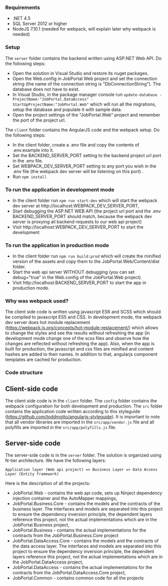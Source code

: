 ### Requirements
* .NET 4.5
* SQL Server 2012 or higher
* NodeJS 7.10.1 (needed for webpack, will explain later why webpack is needed)

### Setup
The `server` folder contains the backend written using ASP.NET Web API. Do the following steps:
* Open the solution in Visual Studio and restore its nuget packages.
* Open the Web.config in JobPortal.Web project and set the connection string (the name of the connection string is "DbConnectionString"). The database does not have to exist.
* In Visual Studio, in the package manager console run `update-database -ProjectName:"JobPortal.DataAccess" -StartUpProjectName:"JobPortal.Web"` which will run all the migrations, setup the database and populate it with sample data.
* Open the project settings of the "JobPortal.Web" project and remember the port of the project url.

The `client` folder contains the AngularJS code and the webpack setup. Do the following steps:
* In the client folder, create a .env file and copy the contents of .env.example into it.
* Set the BACKEND_SERVER_PORT setting to the backend project url port in the .env file.
* Set WEBPACK_DEV_SERVER_PORT setting to any port you wish in the .env file (the webpack dev server will be listening on this port) .
* Run `npm install`

### To run the application in development mode
* In the client folder run `npm run start:dev` which will start the webpack dev server at http://localhost:WEBPACK_DEV_SERVER_PORT,
* Start debugging the ASP.NET WEB API (the project url port and the .env BACKEND_SERVER_PORT should match, because the webpack dev server is proxying all backend requests to our web api project)
* Visit http://localhost:WEBPACK_DEV_SERVER_PORT to start the development

### To run the application in production mode
* In the client folder run `npm run build:prod` which will create the minified version of the assets and copy them to the JobPortal.Web/Content/dist folder.
* Start the web api server WITHOUT debugging (you can set debug="true" in the Web.config of the JobPortal.Web project).
* Visit http://localhost:BACKEND_SERVER_PORT to start the app in production mode.

### Why was webpack used?
The client side code is written using javascript ES6 and SCSS which should be compiled to javascript ES5 and CSS. In development mode, the webpack dev server does hot module replacement (https://webpack.js.org/concepts/hot-module-replacement/) which allows to change the styles and see the results without refreshing the app (in development mode change one of the scss files and observe how the changes are reflected without refreshing the app). Also, when the app is built for production, the javascript and css files are minified and content hashes are added to their names. In addition to that, angularjs component templates are cached for production.

### Code structure
## Client-side code
The client side code is in the `client` folder. The `config` folder contains the webpack configuration for both development and production. The `src` folder contains the application code written according to this styleguide (https://github.com/toddmotto/angularjs-styleguide). It is important to note that all vendor libraries are imported in the `src/app/vendor.js` file and all polyfills are imported in the `src/app/polyfills.js` file.

## Server-side code
The server-side code is in the `server` folder. The solution is organized using N-tier architecture.
We have the following layers:

    Application layer (Web api project) => Business Layer => Data Access Layer (Entity framework)

Here is the description of all the projects:
* JobPortal.Web - contains the web api code, sets up Ninject dependency injection container and the AutoMapper mappings,
* JobPortal.Business.Core - contains the models and the contracts of the business layer. The interfaces and models are separated into this project to ensure the dependency inversion principle, the dependent layers reference this project, not the actual implementations which are in the JobPortal.Business project,
* JobPortal.Business - contains the actual implementations for the contracts from the JobPortal.Business.Core project
* JobPortal.DataAccess.Core - contains the models and the contracts of the data access layer. The interfaces and models are separated into this project to ensure the dependency inversion principle, the dependent layers reference this project, not the actual implementations which are in the JobPortal.DataAccess project,
* JobPortal.DataAccess - contains the actual implementations for the contracts from the JobPortal.DataAccess.Core project,
* JobPortal.Common - contains common code for all the projects
